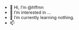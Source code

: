 - 👋 Hi, I’m @hffmn
- 👀 I’m interested in ...
- 🌱 I’m currently learning nothing. 
- 📫 

<!---
hffmn/hffmn is a ✨ special ✨ repository because its `README.md` (this file) appears on your GitHub profile.
You can click the Preview link to take a look at your changes.
--->
